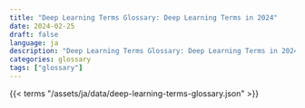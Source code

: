 ```yaml
---
title: "Deep Learning Terms Glossary: Deep Learning Terms in 2024"  
date: 2024-02-25
draft: false
language: ja
description: "Deep Learning Terms Glossary: Deep Learning Terms in 2024 | Deep Learning Terms Glossary"
categories: glossary
tags: ["glossary"]
---
```


{{< terms "/assets/ja/data/deep-learning-terms-glossary.json" >}}